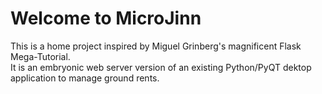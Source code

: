 # Welcome to MicroJinn

This is a home project inspired by Miguel Grinberg's magnificent Flask Mega-Tutorial.  
It is an embryonic web server version of an existing Python/PyQT dektop application to
manage ground rents.